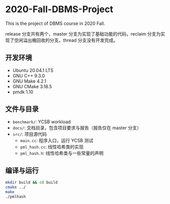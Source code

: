 # 2020-Fall-DBMS-Project

This is the project of DBMS course in 2020 Fall.

release 分支共有两个，master 分支为实现了基础功能的代码，reclaim 分支为实现了空闲溢出桶回收的分支。thread 分支没有开发完成。

## 开发环境

- Ubuntu 20.04.1 LTS
- GNU C++ 9.3.0
- GNU Make 4.2.1
- GNU CMake 3.18.5
- pmdk 1.10

## 文件与目录

- `benchmark/`: YCSB workload
- `docs/`: 文档目录，包含项目要求与报告（报告仅在 master 分支）
- `src/`: 项目源代码
  - `main.cc`: 程序入口，运行 YCSB 测试
  - `pml_hash.cc`: 线性哈希类的实现
  - `pml_hash.h`: 线性哈希类与一些常量的声明

## 编译与运行

```sh
mkdir build && cd build
cmake ../
make
./pmlhash
```
